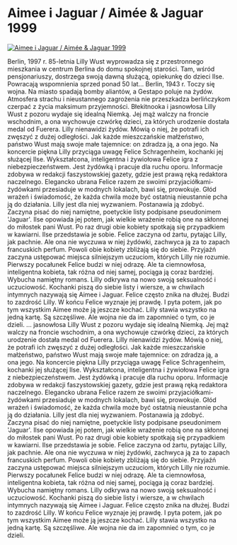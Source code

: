 Aimee i Jaguar / Aimée & Jaguar 1999 
=============
[![Aimee i Jaguar / Aimée & Jaguar 1999 ](http://vidos.pl/images/player.gif)](http://vidos.pl/aimee-i-jaguar-aime-jaguar-1999)

 Berlin, 1997 r. 85-letnia Lilly Wust wyprowadza się z przestronnego mieszkania w centrum Berlina do domu spokojnej starości. Tam, wśród pensjonariuszy, dostrzega swoją dawną służącą, opiekunkę do dzieci Ilse. Powracają wspomnienia sprzed ponad 50 lat... Berlin, 1943 r. Toczy się wojna. Na miasto spadają bomby aliantów, a Gestapo poluje na żydów. Atmosfera strachu i nieustannego zagrożenia nie przeszkadza berlińczykom czerpać z życia maksimum przyjemności. Błekitnooka i jasnowłosa Lilly Wust z pozoru wydaje się idealną Niemką. Jej mąż walczy na froncie wschodnim, a ona wychowuje czwórkę dzieci, za których urodzenie dostała medal od Fuerera. Lilly nienawidzi żydów. Mówią o niej, że potrafi ich zwęszyć z dużej odległości. Jak każde mieszczańskie małżeństwo, państwo Wust mają swoje małe tajemnice: on zdradza ją, a ona jego. Na koncercie piękna Lilly przyciąga uwagę Felice Schragenheim, kochanki jej służącej Ilse. Wykształcona, inteligentna i żywiołowa Felice igra z niebezpieczeństwem. Jest żydówką i pracuje dla ruchu oporu. Informacje zdobywa w redakcji faszystowskiej gazety, gdzie jest prawą ręką redaktora naczelnego. Elegancko ubrana Felice razem ze swoimi przyjaciółkami-żydówkami przesiaduje w modnych lokalach, bawi się, prowokuje. Głód wrażeń i świadomość, że każda chwila może być ostatnią nieustannie pcha ją do działania. Lilly jest dla niej wyzwaniem. Postanawia ją zdobyć. Zaczyna pisać do niej namiętne, poetyckie listy podpisane pseudonimem 'Jaguar'. Ilse opowiada jej potem, jak wielkie wrażenie robią one na skłonnej do miłostek pani Wust. Po raz drugi obie kobiety spotkają się przypadkiem w kawiarni. Ilse przedstawia je sobie. Felice zaczyna od żartu, pytając Lilly, jak pachnie. Ale ona nie wyczuwa w niej żydówki, zachwyca ją za to zapach francuskich perfum. Powoli obie kobiety zbliżają się do siebie. Przyjaźń zaczyna ustępować miejsca silniejszym uczuciom, których Lilly nie rozumie. Pierwszy pocałunek Felice budzi w niej odrazę. Ale ta ciemnowłosa, inteligentna kobieta, tak różna od niej samej, pociąga ją coraz bardziej. Wybucha namiętny romans. Lilly odkrywa na nowo swoją seksualność i uczuciowość. Kochanki piszą do siebie listy i wiersze, a w chwilach intymnych nazywają się Aimee i Jaguar. Felice często znika na dłużej. Budzi to zazdrość Lilly. W końcu Felice wyznaje jej prawdę. I pyta potem, jak po tym wszystkim Aimee może ją jeszcze kochać. Lilly stawia wszystko na jedną kartę. Są szczęśliwe. Ale wojna nie da im zapomnieć o tym, co je dzieli.   ... jasnowłosa Lilly Wust z pozoru wydaje się idealną Niemką. Jej mąż walczy na froncie wschodnim, a ona wychowuje czwórkę dzieci, za których urodzenie dostała medal od Fuerera. Lilly nienawidzi żydów. Mówią o niej, że potrafi ich zwęszyć z dużej odległości. Jak każde mieszczańskie małżeństwo, państwo Wust mają swoje małe tajemnice: on zdradza ją, a ona jego. Na koncercie piękna Lilly przyciąga uwagę Felice Schragenheim, kochanki jej służącej Ilse. Wykształcona, inteligentna i żywiołowa Felice igra z niebezpieczeństwem. Jest żydówką i pracuje dla ruchu oporu. Informacje zdobywa w redakcji faszystowskiej gazety, gdzie jest prawą ręką redaktora naczelnego. Elegancko ubrana Felice razem ze swoimi przyjaciółkami-żydówkami przesiaduje w modnych lokalach, bawi się, prowokuje. Głód wrażeń i świadomość, że każda chwila może być ostatnią nieustannie pcha ją do działania. Lilly jest dla niej wyzwaniem. Postanawia ją zdobyć. Zaczyna pisać do niej namiętne, poetyckie listy podpisane pseudonimem 'Jaguar'. Ilse opowiada jej potem, jak wielkie wrażenie robią one na skłonnej do miłostek pani Wust. Po raz drugi obie kobiety spotkają się przypadkiem w kawiarni. Ilse przedstawia je sobie. Felice zaczyna od żartu, pytając Lilly, jak pachnie. Ale ona nie wyczuwa w niej żydówki, zachwyca ją za to zapach francuskich perfum. Powoli obie kobiety zbliżają się do siebie. Przyjaźń zaczyna ustępować miejsca silniejszym uczuciom, których Lilly nie rozumie. Pierwszy pocałunek Felice budzi w niej odrazę. Ale ta ciemnowłosa, inteligentna kobieta, tak różna od niej samej, pociąga ją coraz bardziej. Wybucha namiętny romans. Lilly odkrywa na nowo swoją seksualność i uczuciowość. Kochanki piszą do siebie listy i wiersze, a w chwilach intymnych nazywają się Aimee i Jaguar. Felice często znika na dłużej. Budzi to zazdrość Lilly. W końcu Felice wyznaje jej prawdę. I pyta potem, jak po tym wszystkim Aimee może ją jeszcze kochać. Lilly stawia wszystko na jedną kartę. Są szczęśliwe. Ale wojna nie da im zapomnieć o tym, co je dzieli.
